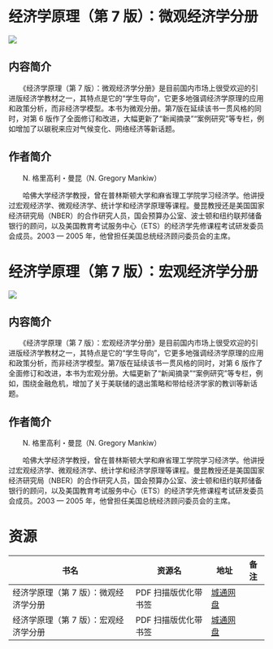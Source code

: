 # 经济学原理（第 7 版）：微观经济学分册

![](http://img3m4.ddimg.cn/20/12/23697254-1_u_1.jpg)

## 内容简介

　　《经济学原理（第 7 版）：微观经济学分册》是目前国内市场上很受欢迎的引进版经济学教材之一，其特点是它的“学生导向”，它更多地强调经济学原理的应用和政策分析，而非经济学模型。本书为微观分册。第7版在延续该书一贯风格的同时，对第 6 版作了全面修订和改进，大幅更新了“新闻摘录”“案例研究”等专栏，例如增加了以碳税来应对气候变化、网络经济等新话题。

## 作者简介

　　N. 格里高利・曼昆（N. Gregory Mankiw）

　　哈佛大学经济学教授，曾在普林斯顿大学和麻省理工学院学习经济学。他讲授过宏观经济学、微观经济学、统计学和经济学原理等课程。曼昆教授还是美国国家经济研究局（NBER）的合作研究人员，国会预算办公室、波士顿和纽约联邦储备银行的顾问，以及美国教育考试服务中心（ETS）的经济学先修课程考试研发委员会成员。2003 — 2005 年，他曾担任美国总统经济顾问委员会的主席。

# 经济学原理（第 7 版）：宏观经济学分册

![](http://img3m2.ddimg.cn/47/14/23697182-1_u_1.jpg)

## 内容简介

　　《经济学原理（第 7 版）：宏观经济学分册》是目前国内市场上很受欢迎的引进版经济学教材之一，其特点是它的“学生导向”，它更多地强调经济学原理的应用和政策分析，而非经济学模型。第7版在延续该书一贯风格的同时，对第 6 版作了全面修订和改进，本书为宏观分册。大幅更新了“新闻摘录”“案例研究”等专栏，例如，围绕金融危机，增加了关于美联储的退出策略和带给经济学家的教训等新话题。

## 作者简介

　　N. 格里高利・曼昆（N. Gregory Mankiw）

　　哈佛大学经济学教授，曾在普林斯顿大学和麻省理工学院学习经济学。他讲授过宏观经济学、微观经济学、统计学和经济学原理等课程。曼昆教授还是美国国家经济研究局（NBER）的合作研究人员，国会预算办公室、波士顿和纽约联邦储备银行的顾问，以及美国教育考试服务中心（ETS）的经济学先修课程考试研发委员会成员。2003 — 2005 年，他曾担任美国总统经济顾问委员会的主席。

# 资源

|书名|资源名|地址|备注|
|---|---|---|---|
|经济学原理（第 7 版）：微观经济学分册|PDF 扫描版优化带书签|[城通网盘](https://u11215426.pipipan.com/fs/11215426-374673152)||
|经济学原理（第 7 版）：宏观经济学分册|PDF 扫描版优化带书签|[城通网盘](https://u11215426.pipipan.com/fs/11215426-374673062)||

